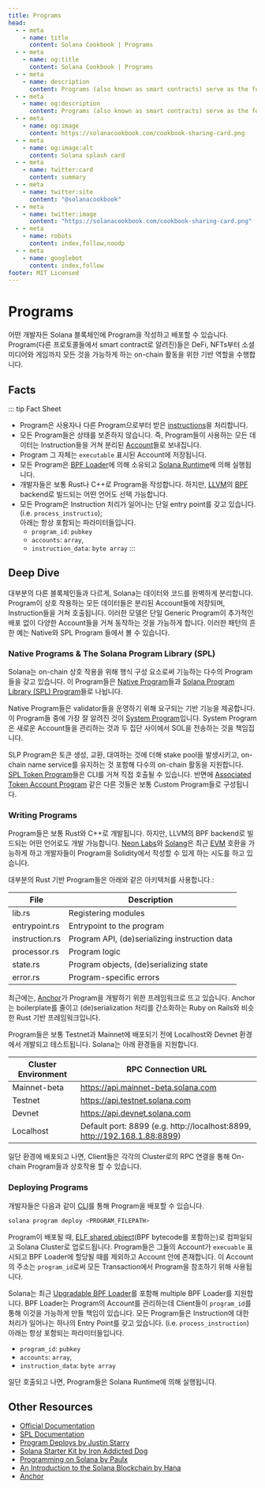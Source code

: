 ```yaml
---
title: Programs
head:
  - - meta
    - name: title
      content: Solana Cookbook | Programs
  - - meta
    - name: og:title
      content: Solana Cookbook | Programs
  - - meta
    - name: description
      content: Programs (also known as smart contracts) serve as the foundation for on-chain activity. Learn about Programs and more Core Concepts at The Solana cookbook.
  - - meta
    - name: og:description
      content: Programs (also known as smart contracts) serve as the foundation for on-chain activity. Learn about Programs and more Core Concepts at The Solana cookbook.
  - - meta
    - name: og:image
      content: https://solanacookbook.com/cookbook-sharing-card.png
  - - meta
    - name: og:image:alt
      content: Solana splash card
  - - meta
    - name: twitter:card
      content: summary
  - - meta
    - name: twitter:site
      content: "@solanacookbook"
  - - meta
    - name: twitter:image
      content: "https://solanacookbook.com/cookbook-sharing-card.png"
  - - meta
    - name: robots
      content: index,follow,noodp
  - - meta
    - name: googlebot
      content: index,follow
footer: MIT Licensed
---
```


# Programs

어떤 개발자든 Solana 블록체인에 Program을 작성하고 배포할 수 있습니다. Program(다른 프로토콜들에서 smart contract로 알려진)들은 DeFi, NFTs부터 소셜 미디어와 게임까지 모든 것을 가능하게 하는 on-chain 활동을 위한 기반 역할을 수행합니다.

## Facts

::: tip Fact Sheet
- Program은 사용자나 다른 Program으로부터 받은 [instructions](./transactions)을 처리합니다.
- 모든 Program들은 상태를 보존하지 않습니다. 즉, Program들이 사용하는 모든 데이터는 Instruction들을 거쳐 분리된 [Account](./accounts.md)들로 보내집니다.
- Program 그 자체는 `executable` 표시된 Account에 저장됩니다.
- 모든 Program은 [BPF Loader](https://docs.solana.com/developing/runtime-facilities/programs#bpf-loader)에 의해 소유되고 [Solana Runtime](https://docs.solana.com/developing/programming-model/runtime)에 의해 실행됩니다.
- 개발자들은 보통 Rust나 C++로 Program을 작성합니다. 하지만, [LLVM](https://llvm.org/)의 [BPF](https://en.wikipedia.org/wiki/Berkeley_Packet_Filter) backend로 빌드되는 어떤 언어도 선택 가능합니다.
- 모든 Program은 Instruction 처리가 일어나는 단일 entry point를 갖고 있습니다.(i.e. `process_instructio`);  
아래는 항상 포함되는 파라미터들입니다.
    - `program_id`: `pubkey`
    - `accounts`: `array`, 
    - `instruction_data`: `byte array`
:::

## Deep Dive

대부분의 다른 블록체인들과 다르게, Solana는 데이터와 코드를 완벽하게 분리합니다.
Program이 상호 작용하는 모든 데이터들은 분리된 Account들에 저장되며, Instruction들을 거쳐 호출됩니다.
이러한 모델은 단일 Generic Program이 추가적인 배포 없이 다양한 Account들을 거쳐 동작하는 것을 가능하게 합니다.
이러한 패턴의 흔한 예는 Native와 SPL Program 들에서 볼 수 있습니다.

### Native Programs & The Solana Program Library (SPL)

Solana는 on-chain 상호 작용을 위해 행식 구성 요소로써 기능하는 다수의 Program들을 갖고 있습니다.
이 Program들은 [Native Program](https://docs.solana.com/developing/runtime-facilities/programs#bpf-loader)들과 [Solana Program Library (SPL) Program](https://spl.solana.com/)들로 나뉩니다.

Native Program들은 validator들을 운영하기 위해 요구되는 기반 기능을 제공합니다.
이 Program들 중에 가장 잘 알려진 것이 [System Program](https://docs.solana.com/developing/runtime-facilities/programs#system-program)입니다.
System Program은 새로운 Account들을 관리하는 것과 두 집단 사이에서 SOL을 전송하는 것을 책임집니다.

SLP Program은 토큰 생성, 교환, 대여하는 것에 더해 stake pool을 발생시키고, on-chain name service를 유지하는 것 포함해 다수의 on-chain 활동을 지원합니다.
[SPL Token Program](https://spl.solana.com/token)들은 CLI를 거쳐 직접 호출될 수 있습니다.
반면에 [Associated Token Account Program](https://spl.solana.com/associated-token-account) 같은 다른 것들은 보통 Custom Program들로 구성됩니다.

### Writing Programs

Program들은 보통 Rust와 C++로 개발됩니다. 하지만, LLVM의 BPF backend로 빌드되는 어떤 언어로도 개발 가능합니다.
[Neon Labs](https://neon-labs.org/)와 [Solang](https://solang.readthedocs.io/en/latest/)은 최근 [EVM](https://ethereum.org/en/developers/docs/evm/) 호환을 가능하게 하고 개발자들이 Program을 Solidity에서 작성할 수 있게 하는 시도를 하고 있습니다.

대부분의 Rust 기반 Program들은 아래와 같은 아키텍처를 사용합니다.:

| File           | Description                                   |
|----------------|-----------------------------------------------|
| lib.rs         | Registering modules                           |
| entrypoint.rs  | Entrypoint to the program                     |
| instruction.rs | Program API, (de)serializing instruction data |
| processor.rs   | Program logic                                 |
| state.rs       | Program objects, (de)serializing state        |
| error.rs       | Program-specific errors                       |

최근에는, [Anchor](https://github.com/coral-xyz/anchor)가 Program을 개발하기 위한 프레임워크로 뜨고 있습니다.
Anchor는 boilerplate를 줄이고 (de)serialization 처리를 간소화하는 Ruby on Rails와 비슷한 Rust 기반 프레임워크입니다.

Program들은 보통 Testnet과 Mainnet에 배포되기 전에 Localhost와 Devnet 환경에서 개발되고 테스트됩니다. Solana는 아래 환경들을 지원합니다.

| Cluster Environment  | RPC Connection URL                                                        |
|----------------------|---------------------------------------------------------------------------|
| Mainnet-beta         | https://api.mainnet-beta.solana.com                                       |
| Testnet              | https://api.testnet.solana.com                                            |
| Devnet               | https://api.devnet.solana.com                                             |
| Localhost            | Default port: 8899 (e.g. http://localhost:8899, http://192.168.1.88:8899) |

일단 환경에 배포되고 나면, Client들은 각각의 Cluster로의 RPC 연결을 통해 On-chain Program들과 상호작용 할 수 있습니다.

### Deploying Programs

개발자들은 다음과 같이 [CLI](https://docs.solana.com/cli/deploy-a-program)를 통해 Program을 배포할 수 있습니다.

```bash
solana program deploy <PROGRAM_FILEPATH>
```

Program이 배포될 때, [ELF shared object](https://en.wikipedia.org/wiki/Executable_and_Linkable_Format)(BPF bytecode를 포함하는)로 컴파일되고 Solana Cluster로 업로드됩니다.
Program들은 그들의 Account가 `execuable` 표시되고 BPF Loader에 할당될 때를 제외하고 Account 안에 존재합니다.
이 Account의 주소는 `program_id`로써 모든 Transaction에서 Program을 참조하기 위해 사용됩니다.

Solana는 최근 [Upgradable BPF Loader](https://explorer.solana.com/address/BPFLoaderUpgradeab1e11111111111111111111111)를 포함해 multiple BPF Loader를 지원합니다. BPF Loader는 Program의 Account를 관리하는데 Client들이 `program_id`를 통해 이것을 가능하게 만들 책임이 있습니다.
모든 Program들은 Instruction에 대한 처리가 일어나는 하나의 Entry Point를 갖고 있습니다. (i.e.  `process_instruction`)  
아래는 항상 포함되는 파라미터들입니다.
- `program_id`: `pubkey`
- `accounts`: `array`, 
- `instruction_data`: `byte array`

일단 호출되고 나면, Program들은 Solana Runtime에 의해 실행됩니다.

## Other Resources

- [Official Documentation](https://docs.solana.com/developing/on-chain-programs/overview)
- [SPL Documentation](https://spl.solana.com/)
- [Program Deploys by Justin Starry](https://jstarry.notion.site/Program-deploys-29780c48794c47308d5f138074dd9838)
- [Solana Starter Kit by Iron Addicted Dog](https://book.solmeet.dev/notes/solana-starter-kit)
- [Programming on Solana by Paulx](https://paulx.dev/blog/2021/01/14/programming-on-solana-an-introduction/)
- [An Introduction to the Solana Blockchain by Hana](https://2501babe.github.io/posts/solana101.html)
- [Anchor](https://github.com/coral-xyz/anchor)

